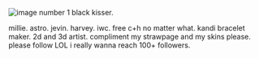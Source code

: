 ![image](https://github.com/user-attachments/assets/df080a82-438e-46b4-8787-0d14c8b08792)
number 1 black kisser.

millie. astro. jevin. harvey.
iwc.
free c+h no matter what.
kandi bracelet maker.
 2d and 3d artist.
compliment my strawpage and my skins please.
please follow LOL i really wanna reach 100+ followers.
